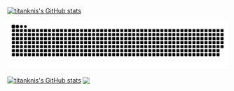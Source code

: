 [![titanknis's GitHub stats](https://github-readme-stats.vercel.app/api?username=titanknis&show_icons=true&theme=tokyonight)](https://github.com/titanknis)

<picture>
  <source media="(prefers-color-scheme: dark)" srcset="https://raw.githubusercontent.com/platane/platane/output/github-contribution-grid-snake-dark.svg">
  <source media="(prefers-color-scheme: light)" srcset="https://raw.githubusercontent.com/platane/platane/output/github-contribution-grid-snake.svg">
  <img alt="github contribution grid snake animation" src="https://raw.githubusercontent.com/platane/platane/output/github-contribution-grid-snake.svg">
</picture>


 <a href="https://github.com/titanknis"><img align="center" src="https://github-readme-stats.vercel.app/api?username=titanknis&show_icons=true&theme=tokyonight" alt="titanknis's GitHub stats" /></a> 
<a href="https://github.com/titanknis"><img align="center" src="https://github-readme-stats.vercel.app/api/top-langs/?username=titanknis&layout=compact&theme=tokyonight" /></a> 


